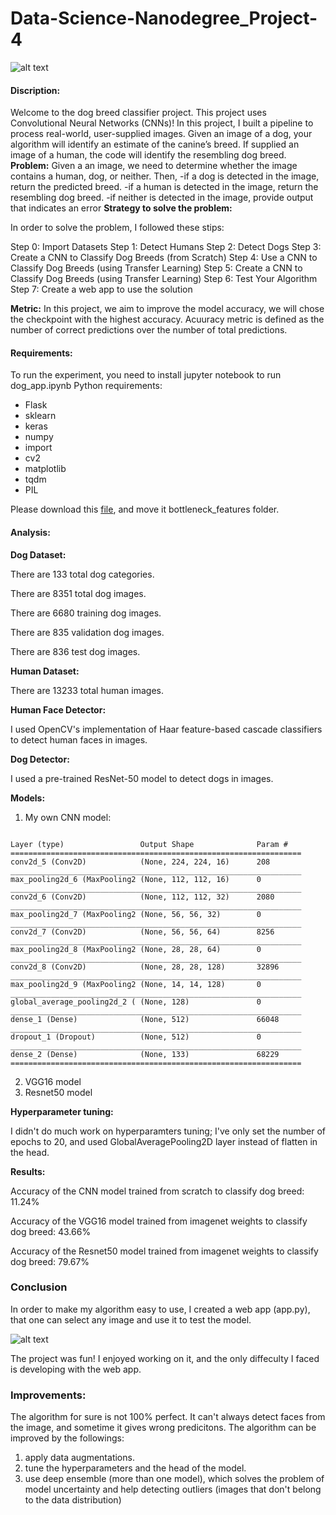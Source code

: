 # Data-Science-Nanodegree_Project-4

![alt text](https://github.com/LamyaMK/Data-Science-Nanodegree_Project-4/blob/main/sample_dog_output.png?raw=true)
#### Discription:
Welcome to the dog breed classifier project. This project uses Convolutional Neural Networks (CNNs)! In this project, I built a pipeline to process real-world, user-supplied images. Given an image of a dog, your algorithm will identify an estimate of the canine’s breed. If supplied an image of a human, the code will identify the resembling dog breed.
**Problem:** 
Given a an image, we need to determine whether the image contains a human, dog, or neither. Then,
-if a dog is detected in the image, return the predicted breed.
-if a human is detected in the image, return the resembling dog breed.
-if neither is detected in the image, provide output that indicates an error
**Strategy to solve the problem:** 

In order to solve the problem, I followed these stips:

Step 0: Import Datasets
Step 1: Detect Humans
Step 2: Detect Dogs
Step 3: Create a CNN to Classify Dog Breeds (from Scratch)
Step 4: Use a CNN to Classify Dog Breeds (using Transfer Learning)
Step 5: Create a CNN to Classify Dog Breeds (using Transfer Learning)
Step 6: Test Your Algorithm
Step 7: Create a web app to use the solution

**Metric:**
In this project, we aim to improve the model accuracy, we will chose the checkpoint with the highest accuracy.
Acuuracy metric is defined as the number of correct predictions over the number of total predictions.

#### Requirements:
To run the experiment, you need to install jupyter notebook to run dog_app.ipynb
Python requirements:
- Flask
- sklearn       
- keras
- numpy
- import
- cv2
- matplotlib
- tqdm
- PIL

Please download this [file](https://drive.google.com/file/d/1SL4zVqL_LZXXHyxjVhIoUxRmzxoIDmKU/view?usp=sharing), and move it bottleneck_features folder.

#### Analysis:
**Dog Dataset:**

There are 133 total dog categories.

There are 8351 total dog images.


There are 6680 training dog images.

There are 835 validation dog images.

There are 836 test dog images.

**Human Dataset:**

There are 13233 total human images.

**Human Face Detector:** 

I used OpenCV's implementation of Haar feature-based cascade classifiers to detect human faces in images.

**Dog Detector:**

I used a pre-trained ResNet-50 model to detect dogs in images.

**Models:**
1) My own CNN model:
```

Layer (type)                 Output Shape              Param #   
=================================================================
conv2d_5 (Conv2D)            (None, 224, 224, 16)      208       
_________________________________________________________________
max_pooling2d_6 (MaxPooling2 (None, 112, 112, 16)      0         
_________________________________________________________________
conv2d_6 (Conv2D)            (None, 112, 112, 32)      2080      
_________________________________________________________________
max_pooling2d_7 (MaxPooling2 (None, 56, 56, 32)        0         
_________________________________________________________________
conv2d_7 (Conv2D)            (None, 56, 56, 64)        8256      
_________________________________________________________________
max_pooling2d_8 (MaxPooling2 (None, 28, 28, 64)        0         
_________________________________________________________________
conv2d_8 (Conv2D)            (None, 28, 28, 128)       32896     
_________________________________________________________________
max_pooling2d_9 (MaxPooling2 (None, 14, 14, 128)       0         
_________________________________________________________________
global_average_pooling2d_2 ( (None, 128)               0         
_________________________________________________________________
dense_1 (Dense)              (None, 512)               66048     
_________________________________________________________________
dropout_1 (Dropout)          (None, 512)               0         
_________________________________________________________________
dense_2 (Dense)              (None, 133)               68229     
=================================================================
```
2) VGG16 model
3) Resnet50 model

**Hyperparameter tuning:**

I didn't do much work on hyperparamters tuning; I've only set the number of epochs to 20, and used GlobalAveragePooling2D layer instead of flatten in the head.

**Results:**

Accuracy of the CNN model trained from scratch to classify dog breed: 11.24%

Accuracy of the VGG16 model trained from imagenet weights to classify dog breed: 43.66%

Accuracy of the Resnet50 model trained from imagenet weights to classify dog breed: 79.67%

### Conclusion
In order to make my algorithm easy to use, I created a web app (app.py), that one can select any image and use it to test the model.

![alt text](https://github.com/LamyaMK/Data-Science-Nanodegree_Project-4/blob/main/images/snapshot.png?raw=true)

The project was fun! I enjoyed working on it, and the only diffeculty I faced is developing with the web app.

### Improvements:
The algorithm for sure is not 100% perfect. It can't always detect faces from the image, and sometime it gives wrong predicitons. The algorithm can be improved by the followings:


1) apply data augmentations.
2) tune the hyperparameters and the head of the model.
3) use deep ensemble (more than one model), which solves the problem of model uncertainty and help detecting outliers (images that don't belong to the data distribution)



